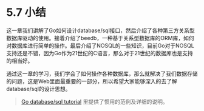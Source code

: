 # 5.7 小结

这一章我们讲解了Go如何设计database/sql接口，然后介绍了各种第三方关系型数据库驱动的使用。接着介绍了beedb，一种基于关系型数据库的ORM库，如何对数据库进行简单的操作。最后介绍了NOSQL的一些知识，目前Go对于NOSQL支持还是不错，因为Go作为21世纪的C语言，那么对于21世纪的数据库也是支持的相当好。

通过这一章的学习，我们学会了如何操作各种数据库，那么就解决了我们数据存储的问题，这是Web里面最重要的一部分，所以希望大家能够深入的去了解database/sql的设计思想。

> [Go database/sql tutorial](http://go-database-sql.org/) 里提供了惯用的范例及详细的说明。